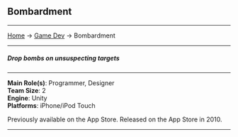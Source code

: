 ## Bombardment

---
[Home](/) -> [Game Dev](/game_dev) -> Bombardment

---
##### Drop bombs on unsuspecting targets

---

**Main Role(s)**: Programmer, Designer
<br>
**Team Size**: 2
<br>
**Engine**: Unity
<br>
**Platforms**: iPhone/iPod Touch
<br>


Previously available on the App Store.
Released on the App Store in 2010.

---

